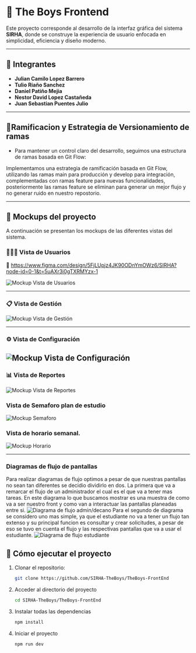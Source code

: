 # 🌟 The Boys Frontend

Este proyecto corresponde al desarrollo de la interfaz gráfica del sistema **SIRHA**, donde se construye la experiencia de usuario enfocada en simplicidad, eficiencia y diseño moderno.

---

## 👥 Integrantes

- **Julian Camilo Lopez Barrero**
- **Tulio Riaño Sanchez**
- **Daniel Patiño Mejia**
- **Nestor David Lopez Castañeda**
- **Juan Sebastian Puentes Julio**

---

## 🌲Ramificacion y Estrategia de Versionamiento de ramas

- Para mantener un control claro del desarrollo, seguimos una estructura de ramas basada en Git Flow:

Implementamos una estrategia de ramificación basada en Git Flow, utilizando las ramas main para producción y develop para integración, complementadas con ramas feature para nuevas funcionalidades, posteriormente las ramas feature se eliminan para generar un mejor flujo y no generar ruido en nuestro repostorio.

---

## 🎨 Mockups del proyecto

A continuación se presentan los mockups de las diferentes vistas del sistema.

### 🧑‍🤝‍🧑 Vista de Usuarios

🔗 https://www.figma.com/design/5FjLUpjz4JK90ODnYmOWz6/SIRHA?node-id=0-1&t=5uAXr3i0gTXRMYzx-1

![Mockup Vista de Usuarios](/docs/mockups/LOGINMOCK.png)

---

### 📋 Vista de Gestión

![Mockup Vista de Gestión](/docs/mockups/vista_gestion.png)

---

### ⚙️ Vista de Configuración

## ![Mockup Vista de Configuración](/docs/mockups/image.png)

### 📊 Vista de Reportes

![Mockup Vista de Reportes](/docs/mockups/vista_reportes.png)
### Vista de Semaforo plan de estudio
![Mockup Semaforo](/docs/mockups/PLANMOCK.png)
### Vista de horario semanal.
![Mockup Horario](/docs/mockups/HORARIOMOCK.png)

---
### Diagramas de flujo de pantallas
Para realizar diagramas de flujo optimos a pesar de que nuestras pantallas no sean tan diferentes se decidio dividirlo en dos.
La primera que va a remarcar el flujo de un administrador el cual es el que va a tener mas tareas.  En este diagrama lo que buscamos mostrar
es una muestra de como va a ser nuestro front y como van a interactuar las pantallas planeadas entre si.
![Diagrama de flujo admin/decano](/docs/Diagramas/DiagramacionDePantallas.png)
Para el segundo de diagrama se considero uno mas simple, ya que el estudiante no va a tener un flujo tan extenso y su principal funcion es
consultar y crear solicitudes, a pesar de eso se tuvo en cuenta el flujo y las respectivas pantallas que va a usar el estudiante.
![Diagrama de flujo estudiante](/docs/Diagramas/DiagramaDePantallasEstudiante.png)

## 🚀 Cómo ejecutar el proyecto

1. Clonar el repositorio:
   ```bash
   git clone https://github.com/SIRHA-TheBoys/TheBoys-FrontEnd
   ```
2. Acceder al directorio del proyecto
   ```bash
   cd SIRHA-TheBoys/TheBoys-FrontEnd
   ```
3. Instalar todas las dependencias
   ```bash
   npm install
   ```
4. Iniciar el proyecto
   ```bash
   npm run dev
   ```
